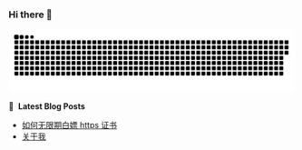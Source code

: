 ### Hi there 👋

<!--
**hilive/hilive** is a ✨ _special_ ✨ repository because its `README.md` (this file) appears on your GitHub profile.

Here are some ideas to get you started:

- 🔭 I’m currently working on ...
- 🌱 I’m currently learning ...
- 👯 I’m looking to collaborate on ...
- 🤔 I’m looking for help with ...
- 💬 Ask me about ...
- 📫 How to reach me: ...
- 😄 Pronouns: ...
- ⚡ Fun fact: ...
-->

<picture>
  <source media="(prefers-color-scheme: dark)" srcset="https://raw.githubusercontent.com/hilive/hilive/output/github-contribution-grid-snake-dark.svg">
  <source media="(prefers-color-scheme: light)" srcset="https://raw.githubusercontent.com/hilive/hilive/output/github-contribution-grid-snake.svg">
  <img alt="github contribution grid snake animation" src="https://raw.githubusercontent.com/hilive/hilive/output/github-contribution-grid-snake.svg">
</picture>

📕 &nbsp;**Latest Blog Posts**
<!-- BLOG-POST-LIST:START -->
- [如何无限期白嫖 https 证书](https://cortxu.com/2024/01/%E5%A6%82%E4%BD%95%E6%97%A0%E9%99%90%E6%9C%9F%E7%99%BD%E5%AB%96-https-%E8%AF%81%E4%B9%A6/)
- [关于我](https://cortxu.com/about/)
<!-- BLOG-POST-LIST:END -->
